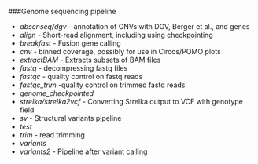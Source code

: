 ###Genome sequencing pipeline


* *abscnseq/dgv* - annotation of CNVs with DGV, Berger et al.,  and genes
* *align* - Short-read alignment, including using checkpointing
* *breakfast* - Fusion gene calling
* *cnv*	- binned coverage, possibly for use in Circos/POMO plots
* *extractBAM*	- Extracts subsets of BAM files
* *fastq* - decompressing fastq files
* *fastqc* - quality control on fastq reads
* *fastqc_trim* -quality control on trimmed fastq reads
* *genome_checkpointed*
* *strelka/strelka2vcf*   - Converting Strelka output to VCF with genotype field
* *sv* - Structural variants pipeline
* *test*
* *trim* - read trimming
* *variants*
* *variants2* - Pipeline after variant calling

